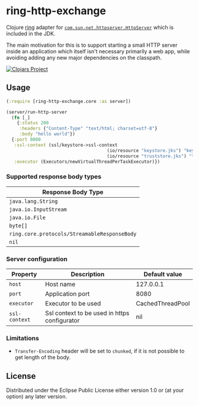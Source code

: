# ring-http-exchange

Clojure [ring](https://github.com/ring-clojure/ring) adapter for
[
`com.sun.net.httpserver.HttpServer`](https://docs.oracle.com/javase/8/docs/jre/api/net/httpserver/spec/com/sun/net/httpserver/HttpServer.html)
which is included in the JDK.

The main motivation for this is to support starting a small HTTP
server inside an application which itself isn't necessary primarily a
web app, while avoiding adding any new major dependencies on the classpath.

[![Clojars Project](https://img.shields.io/clojars/v/org.clojars.jj/ring-http-exchange.svg)](https://clojars.org/org.clojars.jj/ring-http-exchange)

## Usage

``` clojure
(:require [ring-http-exchange.core :as server])
```

``` clojure
(server/run-http-server
  (fn [_]
    {:status 200
     :headers {"Content-Type" "text/html; charset=utf-8"}
     :body "hello world"})
  {:port 8080
   :ssl-context (ssl/keystore->ssl-context 
                                      (io/resource "keystore.jks") "keystore-password"
                                      (io/resource "truststore.jks") "truststore-password")
   :executor (Executors/newVirtualThreadPerTaskExecutor)})
```

### Supported response body types

| Response Body Type                           | 
|----------------------------------------------|
| `java.lang.String`                           |
| `java.io.InputStream`                        |
| `java.io.File`                               |
| `byte[]`                                     |
| `ring.core.protocols/StreamableResponseBody` |
| `nil`                                        |

### Server configuration

| Property      | Description                                  | Default value       |
|---------------|----------------------------------------------|---------------------|
| `host`        | Host name                                    | 127.0.0.1           | 
| `port`        | Application port                             | 8080                |
| `executor`    | Executor to be used                          | CachedThreadPool    |
| `ssl-context` | Ssl context to be used in https configurator | nil                 |

### Limitations

* `Transfer-Encoding` header will be set to `chunked`, if it is not possible to get length of the body.

## License

Distributed under the Eclipse Public License either version 1.0 or (at
your option) any later version.
